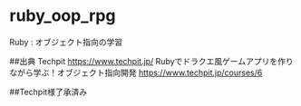 # ruby_oop_rpg
Ruby : オブジェクト指向の学習

##出典
Techpit
https://www.techpit.jp/
Rubyでドラクエ風ゲームアプリを作りながら学ぶ！オブジェクト指向開発
https://www.techpit.jp/courses/6

##Techpit様了承済み
